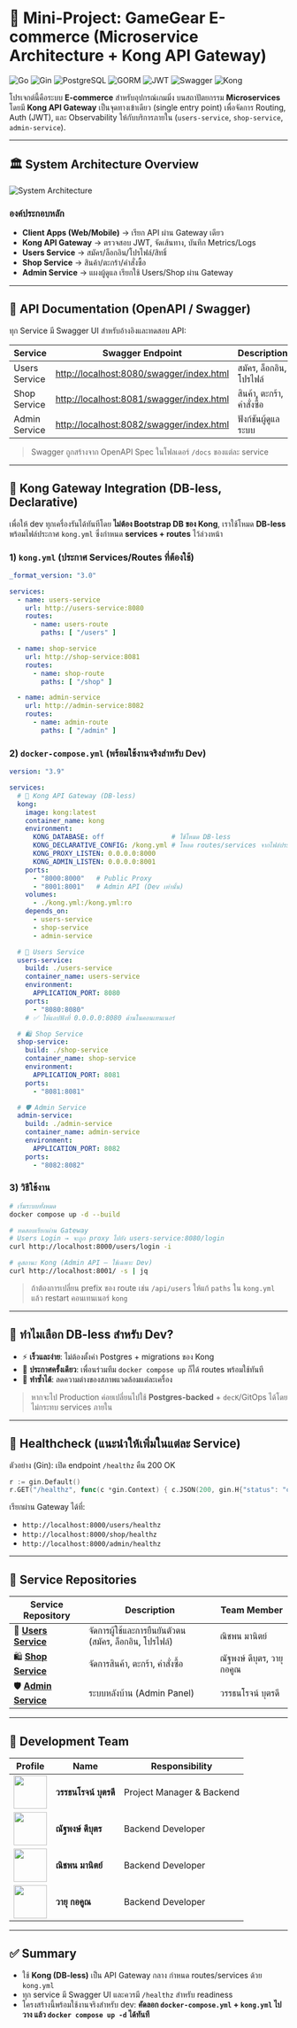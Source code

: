 # 🚀 Mini-Project: GameGear E-commerce (Microservice Architecture + Kong API Gateway)

![Go](https://img.shields.io/badge/Go-1.24.6-00ADD8?style=for-the-badge\&logo=go)
![Gin](https://img.shields.io/badge/Gin-Framework-008ECF?style=for-the-badge\&logo=go)
![PostgreSQL](https://img.shields.io/badge/PostgreSQL-4169E1?style=for-the-badge\&logo=postgresql)
![GORM](https://img.shields.io/badge/GORM-B93527?style=for-the-badge)
![JWT](https://img.shields.io/badge/Auth-JWT-FF6F00?style=for-the-badge)
![Swagger](https://img.shields.io/badge/API-Swagger-85EA2D?style=for-the-badge\&logo=swagger)
![Kong](https://img.shields.io/badge/API%20Gateway-Kong-003459?style=for-the-badge\&logo=kong)

โปรเจกต์นี้คือระบบ **E-commerce** สำหรับอุปกรณ์เกมมิ่ง บนสถาปัตยกรรม **Microservices** โดยมี **Kong API Gateway** เป็นจุดทางเข้าเดียว (single entry point) เพื่อจัดการ Routing, Auth (JWT), และ Observability ให้กับบริการภายใน (`users-service`, `shop-service`, `admin-service`).

---

## 🏛️ System Architecture Overview

![System Architecture](https://drive.google.com/uc?export=view\&id=1PaLRNsrbhVisgQUEvg1LMezzYZ7zcBhw)

### องค์ประกอบหลัก

* **Client Apps (Web/Mobile)** → เรียก API ผ่าน Gateway เดียว
* **Kong API Gateway** → ตรวจสอบ JWT, จัดเส้นทาง, บันทึก Metrics/Logs
* **Users Service** → สมัคร/ล็อกอิน/โปรไฟล์/สิทธิ์
* **Shop Service** → สินค้า/ตะกร้า/คำสั่งซื้อ
* **Admin Service** → แผงผู้ดูแล เรียกใช้ Users/Shop ผ่าน Gateway

---

## 📘 API Documentation (OpenAPI / Swagger)

ทุก Service มี Swagger UI สำหรับอ้างอิงและทดสอบ API:

| Service       | Swagger Endpoint                                                                     | Description                |
| ------------- | ------------------------------------------------------------------------------------ | -------------------------- |
| Users Service | [http://localhost:8080/swagger/index.html](http://localhost:8080/swagger/index.html) | สมัคร, ล็อกอิน, โปรไฟล์    |
| Shop Service  | [http://localhost:8081/swagger/index.html](http://localhost:8081/swagger/index.html) | สินค้า, ตะกร้า, คำสั่งซื้อ |
| Admin Service | [http://localhost:8082/swagger/index.html](http://localhost:8082/swagger/index.html) | ฟังก์ชันผู้ดูแลระบบ        |

> Swagger ถูกสร้างจาก OpenAPI Spec ในโฟลเดอร์ `/docs` ของแต่ละ service

---

## 🧩 Kong Gateway Integration (DB-less, Declarative)

เพื่อให้ dev ทุกเครื่องรันได้ทันทีโดย **ไม่ต้อง Bootstrap DB ของ Kong**, เราใช้โหมด **DB-less** พร้อมไฟล์ประกาศ `kong.yml` ซึ่งกำหนด **services + routes** ไว้ล่วงหน้า

### 1) `kong.yml` (ประกาศ Services/Routes ที่ต้องใช้)

```yaml
_format_version: "3.0"

services:
  - name: users-service
    url: http://users-service:8080
    routes:
      - name: users-route
        paths: [ "/users" ]

  - name: shop-service
    url: http://shop-service:8081
    routes:
      - name: shop-route
        paths: [ "/shop" ]

  - name: admin-service
    url: http://admin-service:8082
    routes:
      - name: admin-route
        paths: [ "/admin" ]
```

### 2) `docker-compose.yml` (พร้อมใช้งานจริงสำหรับ Dev)

```yaml
version: "3.9"

services:
  # 🚪 Kong API Gateway (DB-less)
  kong:
    image: kong:latest
    container_name: kong
    environment:
      KONG_DATABASE: off                 # ใช้โหมด DB-less
      KONG_DECLARATIVE_CONFIG: /kong.yml # โหลด routes/services จากไฟล์ประกาศ
      KONG_PROXY_LISTEN: 0.0.0.0:8000
      KONG_ADMIN_LISTEN: 0.0.0.0:8001
    ports:
      - "8000:8000"   # Public Proxy
      - "8001:8001"   # Admin API (Dev เท่านั้น)
    volumes:
      - ./kong.yml:/kong.yml:ro
    depends_on:
      - users-service
      - shop-service
      - admin-service

  # 👤 Users Service
  users-service:
    build: ./users-service
    container_name: users-service
    environment:
      APPLICATION_PORT: 8080
    ports:
      - "8080:8080"
    # ✅ ให้แอปฟังที่ 0.0.0.0:8080 ด้านในคอนเทนเนอร์

  # 🛍️ Shop Service
  shop-service:
    build: ./shop-service
    container_name: shop-service
    environment:
      APPLICATION_PORT: 8081
    ports:
      - "8081:8081"

  # 🛡️ Admin Service
  admin-service:
    build: ./admin-service
    container_name: admin-service
    environment:
      APPLICATION_PORT: 8082
    ports:
      - "8082:8082"
```

### 3) วิธีใช้งาน

```bash
# เริ่มระบบทั้งหมด
docker compose up -d --build

# ทดสอบเรียกผ่าน Gateway
# Users Login → จะถูก proxy ไปยัง users-service:8080/login
curl http://localhost:8000/users/login -i

# ดูสถานะ Kong (Admin API – ใช้เฉพาะ Dev)
curl http://localhost:8001/ -s | jq
```

> ถ้าต้องการเปลี่ยน prefix ของ route เช่น `/api/users` ให้แก้ `paths` ใน `kong.yml` แล้ว restart คอนเทนเนอร์ `kong`

---

## 🧠 ทำไมเลือก DB-less สำหรับ Dev?

* ⚡ **เร็วและง่าย**: ไม่ต้องตั้งค่า Postgres + migrations ของ Kong
* 🧩 **ประกาศครั้งเดียว**: เพื่อนร่วมทีม `docker compose up` ก็ได้ routes พร้อมใช้ทันที
* 🔁 **ทำซ้ำได้**: ลดความต่างของสภาพแวดล้อมแต่ละเครื่อง

> หากจะไป Production ค่อยเปลี่ยนไปใช้ **Postgres-backed** + `decK`/GitOps ได้โดยไม่กระทบ services ภายใน

---

## 🐋 Healthcheck (แนะนำให้เพิ่มในแต่ละ Service)

ตัวอย่าง (Gin): เปิด endpoint `/healthz` คืน 200 OK

```go
r := gin.Default()
r.GET("/healthz", func(c *gin.Context) { c.JSON(200, gin.H{"status": "ok"}) })
```

เรียกผ่าน Gateway ได้ที่:

* `http://localhost:8000/users/healthz`
* `http://localhost:8000/shop/healthz`
* `http://localhost:8000/admin/healthz`

---

## 📂 Service Repositories

| Service Repository                                                                                                 | Description                                             | Team Member                |
| ------------------------------------------------------------------------------------------------------------------ | ------------------------------------------------------- | -------------------------- |
| 👤 **[Users Service](https://github.com/Wattanaroj2567/users-service.git)**  | จัดการผู้ใช้และการยืนยันตัวตน (สมัคร, ล็อกอิน, โปรไฟล์) | ณิชพน มานิตย์              |
| 🛍️ **[Shop Service](https://github.com/Wattanaroj2567/shop-service.git)**   | จัดการสินค้า, ตะกร้า, คำสั่งซื้อ                        | ณัฐพงษ์ ดีบุตร, วายุ กอคูณ |
| 🛡️ **[Admin Service](https://github.com/Wattanaroj2567/admin-service.git)** | ระบบหลังบ้าน (Admin Panel)                              | วรรธนโรจน์ บุตรดี          |

---

## 🤝 Development Team

| Profile                                                                                   | Name                  | Responsibility            |
| ----------------------------------------------------------------------------------------- | --------------------- | ------------------------- |
| <img src="https://github.com/Wattanaroj2567.png" width="60" height="60"/>                 | **วรรธนโรจน์ บุตรดี** | Project Manager & Backend |
| <img src="https://avatars.githubusercontent.com/u/159878532?v=4" width="60" height="60"/> | **ณัฐพงษ์ ดีบุตร**    | Backend Developer         |
| <img src="https://avatars.githubusercontent.com/u/159880199?v=4" width="60" height="60"/> | **ณิชพน มานิตย์**     | Backend Developer         |
| <img src="https://avatars.githubusercontent.com/u/160033040?v=4" width="60" height="60"/> | **วายุ กอคูณ**        | Backend Developer         |

---

## ✅ Summary

* ใช้ **Kong (DB-less)** เป็น API Gateway กลาง กำหนด routes/services ด้วย `kong.yml`
* ทุก service มี Swagger UI และควรมี `/healthz` สำหรับ readiness
* โครงสร้างนี้พร้อมใช้งานจริงสำหรับ dev: **คัดลอก `docker-compose.yml` + `kong.yml` ไปวาง แล้ว `docker compose up -d` ได้ทันที**
